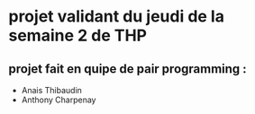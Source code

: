 # projet validant du jeudi de la semaine 2 de THP

## projet fait en quipe de pair programming :
- Anais Thibaudin
- Anthony Charpenay
